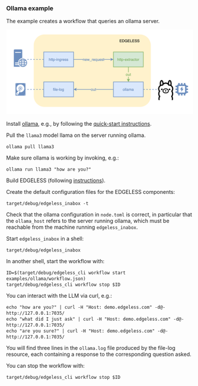 ### Ollama example

The example creates a workflow that queries an ollama server.

![](ollama.png)

Install [ollama](https://ollama.com/), e.g., by following the
[quick-start instructions](https://github.com/ollama/ollama/blob/main/README.md#quickstart).

Pull the `llama3` model llama on the server running ollama.

```shell
ollama pull llama3
```

Make sure ollama is working by invoking, e.g.:

```shell
ollama run llama3 "how are you?"
```

Build EDGELESS (following [instructions](../docs/building.md)).

Create the default configuration files for the EDGELESS components:

```shell
target/debug/edgeless_inabox -t
```

Check that the ollama configuration in `node.toml` is correct, in particular
that the `ollama_host` refers to the server running ollama, which must be
reachable from the machine running `edgeless_inabox`.

Start `edgeless_inabox` in a shell:

```shell
target/debug/edgeless_inabox
```

In another shell, start the workflow with:

```shell
ID=$(target/debug/edgeless_cli workflow start examples/ollama/workflow.json)
target/debug/edgeless_cli workflow stop $ID
```

You can interact with the LLM via curl, e.g.:

```shell
echo "how are you?" | curl -H "Host: demo.edgeless.com" -d@- http://127.0.0.1:7035/
echo "what did I just ask" | curl -H "Host: demo.edgeless.com" -d@- http://127.0.0.1:7035/
echo "are you sure?" | curl -H "Host: demo.edgeless.com" -d@- http://127.0.0.1:7035/
```

You will find three lines in the `ollama.log` file produced by the file-log
resource, each containing a response to the corresponding question asked.

You can stop the workflow with:

```shell
target/debug/edgeless_cli workflow stop $ID
```